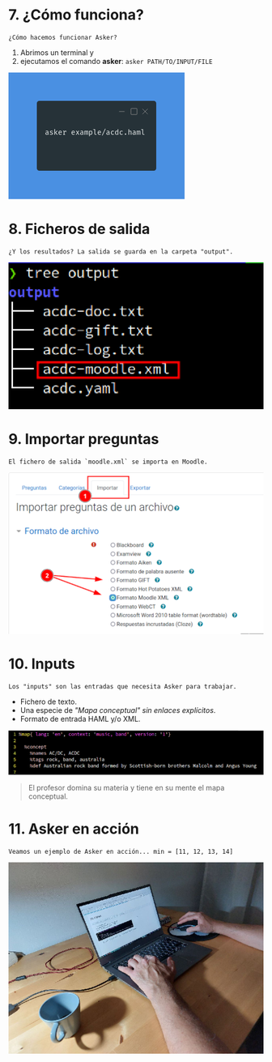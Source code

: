 
# 7. ¿Cómo funciona?

```
¿Cómo hacemos funcionar Asker?
```

1. Abrimos un terminal y
2. ejecutamos el comando **asker**: `asker PATH/TO/INPUT/FILE`

![](images/asker-acdc.png)

# 8. Ficheros de salida

```
¿Y los resultados? La salida se guarda en la carpeta "output".
```

![](images/asker-output.png)

# 9. Importar preguntas

```
El fichero de salida `moodle.xml` se importa en Moodle.
```

![](images/moodle-importar.png)

# 10. Inputs

```
Los "inputs" son las entradas que necesita Asker para trabajar.
```

* Fichero de texto.
* Una especie de _"Mapa conceptual" sin enlaces explícitos_.
* Formato de entrada HAML y/o XML.

![](images/acdc-concept.png)

> El profesor domina su materia y tiene en su mente el mapa conceptual.

# 11. Asker en acción

```
Veamos un ejemplo de Asker en acción... min = [11, 12, 13, 14]
```

![](images/mesa-de-trabajo.png)

